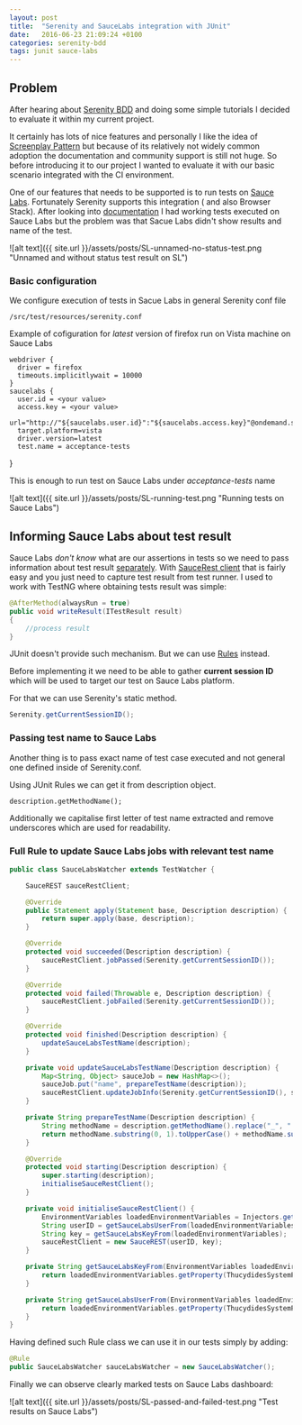 ```yaml
---
layout: post
title:  "Serenity and SauceLabs integration with JUnit"
date:   2016-06-23 21:09:24 +0100
categories: serenity-bdd
tags: junit sauce-labs
---
```

## Problem

After hearing about [Serenity BDD](http://serenity-bdd.info/#/) and doing some simple tutorials I decided to evaluate it within my current project. 

It certainly has lots of nice features and personally I like the idea of  [Screenplay Pattern](https://www.infoq.com/articles/Beyond-Page-Objects-Test-Automation-Serenity-Screenplay) but because of its relatively not widely common adoption the documentation and community support is still not huge. So before introducing it to our project I wanted to evaluate it with  our basic scenario integrated with the CI environment. 

One of our features that needs to be supported is to run tests on [Sauce Labs](https://saucelabs.com/).
Fortunately Serenity supports this integration ( and also Browser Stack). After looking into [documentation](http://www.thucydides.info/docs/serenity/) I had working tests executed on Sauce Labs but the problem was that Sacue Labs didn't show results and name of the test. 

![alt text]({{ site.url }}/assets/posts/SL-unnamed-no-status-test.png "Unnamed and without status test result on SL")

### Basic configuration

We configure execution of tests in Sacue Labs in general Serenity conf file

	/src/test/resources/serenity.conf

Example of cofiguration for _latest_ version of firefox run on Vista machine on Sauce Labs


	webdriver {
	  driver = firefox
	  timeouts.implicitlywait = 10000
	}
	saucelabs {
	  user.id = <your value>
	  access.key = <your value>
	  url="http://"${saucelabs.user.id}":"${saucelabs.access.key}"@ondemand.saucelabs.com:80/wd/hub"
	  target.platform=vista
	  driver.version=latest
	  test.name = acceptance-tests
}

This is enough to run test on Sauce Labs under _acceptance-tests_ name

![alt text]({{ site.url }}/assets/posts/SL-running-test.png "Running tests on Sauce Labs")

## Informing Sauce Labs about test result

Sauce Labs _don't know_ what are our assertions in tests so we need to pass information about test result [separately](https://wiki.saucelabs.com/display/DOCS/Annotating+Tests+with+the+Sauce+Labs+REST+API).
With [SauceRest client](https://github.com/saucelabs/saucerest-java) that is fairly easy and you just need to capture test result from test runner. 
I used to work with TestNG where obtaining tests result was simple:
```java
@AfterMethod(alwaysRun = true)
public void writeResult(ITestResult result)
{
	//process result
}
```

JUnit doesn't provide such mechanism. But  we can use [Rules](https://github.com/junit-team/junit4/wiki/Rules) instead.

Before implementing it we need to be able to gather **current session ID** which will be used to target our test on Sauce Labs platform.

For that we can use Serenity's static method.

```java
Serenity.getCurrentSessionID();
```

### Passing test name to Sauce Labs

Another thing is to pass exact name of test case executed and not general one defined inside of Serenity.conf.

Using JUnit Rules we can get it from description object.

	description.getMethodName();

Additionally we capitalise first letter of test name extracted and remove underscores which are used for readability.

### Full Rule to update Sauce Labs jobs with relevant test name

```java
public class SauceLabsWatcher extends TestWatcher {

    SauceREST sauceRestClient;

    @Override
    public Statement apply(Statement base, Description description) {
        return super.apply(base, description);
    }

    @Override
    protected void succeeded(Description description) {
        sauceRestClient.jobPassed(Serenity.getCurrentSessionID());
    }

    @Override
    protected void failed(Throwable e, Description description) {
        sauceRestClient.jobFailed(Serenity.getCurrentSessionID());
    }

    @Override
    protected void finished(Description description) {
        updateSauceLabsTestName(description);
    }

    private void updateSauceLabsTestName(Description description) {
        Map<String, Object> sauceJob = new HashMap<>();
        sauceJob.put("name", prepareTestName(description));
        sauceRestClient.updateJobInfo(Serenity.getCurrentSessionID(), sauceJob);
    }

    private String prepareTestName(Description description) {
        String methodName = description.getMethodName().replace("_", " ");
        return methodName.substring(0, 1).toUpperCase() + methodName.substring(1);
    }

    @Override
    protected void starting(Description description) {
        super.starting(description);
        initialiseSauceRestClient();
    }

    private void initialiseSauceRestClient() {
        EnvironmentVariables loadedEnvironmentVariables = Injectors.getInjector().getProvider(EnvironmentVariables.class).get();
        String userID = getSauceLabsUserFrom(loadedEnvironmentVariables);
        String key = getSauceLabsKeyFrom(loadedEnvironmentVariables);
        sauceRestClient = new SauceREST(userID, key);
    }

    private String getSauceLabsKeyFrom(EnvironmentVariables loadedEnvironmentVariables) {
        return loadedEnvironmentVariables.getProperty(ThucydidesSystemProperty.SAUCELABS_ACCESS_KEY);
    }

    private String getSauceLabsUserFrom(EnvironmentVariables loadedEnvironmentVariables) {
        return loadedEnvironmentVariables.getProperty(ThucydidesSystemProperty.SAUCELABS_USER_ID);
    }
}
```

Having defined such Rule class we can use it in our tests simply by adding:

```java
@Rule
public SauceLabsWatcher sauceLabsWatcher = new SauceLabsWatcher();
```

Finally we can observe clearly marked tests on Sauce Labs dashboard:

![alt text]({{ site.url }}/assets/posts/SL-passed-and-failed-test.png "Test results on Sauce Labs")